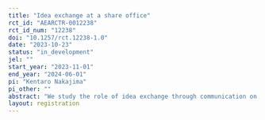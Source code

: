 ```yaml
---
title: "Idea exchange at a share office"
rct_id: "AEARCTR-0012238"
rct_id_num: "12238"
doi: "10.1257/rct.12238-1.0"
date: "2023-10-23"
status: "in_development"
jel: ""
start_year: "2023-11-01"
end_year: "2024-06-01"
pi: "Kentaro Nakajima"
pi_other: ""
abstract: "We study the role of idea exchange through communication on creativity in a co-working space. We introduce a communication-facilitating app for the part of users in a co-working space and provide a matching service through the app. By examining the facilitated communications with previously unknown partners by the app and the change in creativity, we can examine the impact of communications on creativity."
layout: registration
---
```


